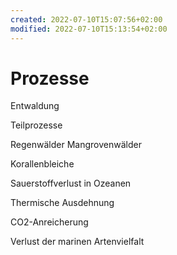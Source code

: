 ```yaml
---
created: 2022-07-10T15:07:56+02:00
modified: 2022-07-10T15:13:54+02:00
---
```


# Prozesse

Entwaldung

Teilprozesse

Regenwälder
Mangrovenwälder


Korallenbleiche

Sauerstoffverlust in Ozeanen 

Thermische Ausdehnung

CO2-Anreicherung

Verlust der marinen Artenvielfalt
